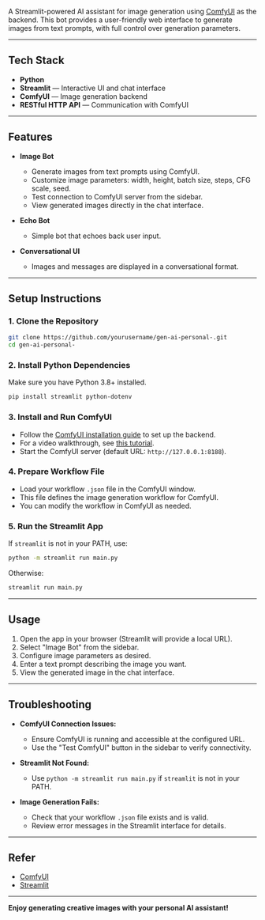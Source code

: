 A Streamlit-powered AI assistant for image generation using [ComfyUI](https://github.com/comfyanonymous/ComfyUI) as the backend. This bot provides a user-friendly web interface to generate images from text prompts, with full control over generation parameters.

---

## Tech Stack

- **Python**  
- **Streamlit** — Interactive UI and chat interface  
- **ComfyUI** — Image generation backend  
- **RESTful HTTP API** — Communication with ComfyUI  

---

## Features

- **Image Bot**
  - Generate images from text prompts using ComfyUI.
  - Customize image parameters: width, height, batch size, steps, CFG scale, seed.
  - Test connection to ComfyUI server from the sidebar.
  - View generated images directly in the chat interface.

- **Echo Bot**
  - Simple bot that echoes back user input.

- **Conversational UI**
  - Images and messages are displayed in a conversational format.

---

## Setup Instructions

### 1. Clone the Repository

```sh
git clone https://github.com/yourusername/gen-ai-personal-.git
cd gen-ai-personal-
```

### 2. Install Python Dependencies

Make sure you have Python 3.8+ installed.

```sh
pip install streamlit python-dotenv
```

### 3. Install and Run ComfyUI

- Follow the [ComfyUI installation guide](https://github.com/comfyanonymous/ComfyUI#installation) to set up the backend.
- For a video walkthrough, see [this tutorial](https://youtu.be/g74Cq9Ip2ik?si=BaPukdseq7u2UCra).
- Start the ComfyUI server (default URL: `http://127.0.0.1:8188`).

### 4. Prepare Workflow File

- Load your workflow `.json` file in the ComfyUI window.
- This file defines the image generation workflow for ComfyUI.
- You can modify the workflow in ComfyUI as needed.

### 5. Run the Streamlit App

If `streamlit` is not in your PATH, use:

```sh
python -m streamlit run main.py
```

Otherwise:

```sh
streamlit run main.py
```

---

## Usage

1. Open the app in your browser (Streamlit will provide a local URL).
2. Select "Image Bot" from the sidebar.
3. Configure image parameters as desired.
4. Enter a text prompt describing the image you want.
5. View the generated image in the chat interface.

---

## Troubleshooting

- **ComfyUI Connection Issues:**  
  - Ensure ComfyUI is running and accessible at the configured URL.
  - Use the "Test ComfyUI" button in the sidebar to verify connectivity.

- **Streamlit Not Found:**  
  - Use `python -m streamlit run main.py` if `streamlit` is not in your PATH.

- **Image Generation Fails:**  
  - Check that your workflow `.json` file exists and is valid.
  - Review error messages in the Streamlit interface for details.

---

## Refer

- [ComfyUI](https://github.com/comfyanonymous/ComfyUI)
- [Streamlit](https://streamlit.io/)

---

**Enjoy generating creative images with your personal AI assistant!**

